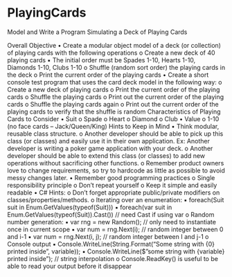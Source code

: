 # PlayingCards
Model and Write a Program Simulating a 
Deck of Playing Cards

Overall Objective
• Create a modular object model of a deck (or collection) of playing cards with the following 
operations
o Create a new deck of 40 playing cards
▪ The initial order must be Spades 1-10, Hearts 1-10, Diamonds 1-10, Clubs 1-10
o Shuffle (random sort order) the playing cards in the deck
o Print the current order of the playing cards
• Create a short console test program that uses the card deck model in the following way:
o Create a new deck of playing cards
o Print the current order of the playing cards
o Shuffle the playing cards
o Print out the current order of the playing cards
o Shuffle the playing cards again
o Print out the current order of the playing cards to verify that the shuffle is random
Characteristics of Playing Cards to Consider
• Suit
o Spade
o Heart
o Diamond
o Club
• Value
o 1-10 (no face cards – Jack/Queen/King)
Hints to Keep in Mind
• Think modular, reusable class structure.
o Another developer should be able to pick up this class (or classes) and easily use it in 
their own application. Ex: Another developer is writing a poker game application with 
your deck.
o Another developer should be able to extend this class (or classes) to add new operations 
without sacrificing other functions.
o Remember product owners love to change requirements, so try to hardcode as little as 
possible to avoid messy changes later.
• Remember good programming practices
o Single responsibility principle
o Don’t repeat yourself
o Keep it simple and easily readable
• C# Hints:
o Don’t forget appropriate public/private modifiers on classes/properties/methods.
o Iterating over an enumeration:
▪ foreach(Suit suit in Enum.GetValues(typeof(Suit)))
▪ foreach(var suit in Enum.GetValues(typeof(Suit)).Cast<Suit>()) // need Cast if using var
o Random number generation:
▪ var rng = new Random(); // only need to instantiate once in current scope
▪ var num = rng.Next(i); // random integer between 0 and i-1
▪ var num = rng.Next(i, j); // random integer between I and j-1
o Console output
▪ Console.WriteLine(String.Format(“Some string with {0} printed inside”, variable));
▪ Console.WriteLine($”some string with {variable} printed inside”); // string interpolation
o Console.ReadKey() is useful to be able to read your output before it disappear
